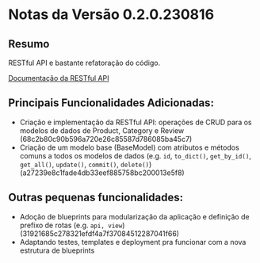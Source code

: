 # Notas da Versão 0.2.0.230816

## Resumo
RESTful API e bastante refatoração do código.

[Documentação da RESTful API](https://www.micaelmuniz.com/shop/api/docs)

## Principais Funcionalidades Adicionadas:
- Criação e implementação da RESTful API: operações de CRUD para os modelos de dados de Product, Category e Review (68c2b80c90b596a720e26c85587d786085ba45c7)
- Criação de um modelo base (BaseModel) com atributos e métodos comuns a todos os modelos de dados (e.g. `id`, `to_dict()`, `get_by_id()`, `get_all()`, `update()`, `commit()`, `delete()`) (a27239e8c1fade4db33eef885758bc200013e5f8)

## Outras pequenas funcionalidades:
- Adoção de blueprints para modularização da aplicação e definição de prefixo de rotas (e.g. `api, view`) (31921685c278321efdf4a7f37084512287041f66)
- Adaptando testes, templates e deployment pra funcionar com a nova estrutura de blueprints